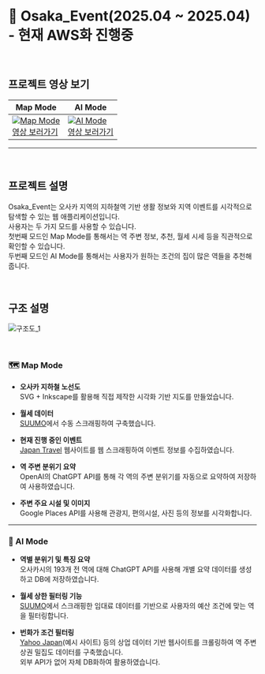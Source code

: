# 🗾 Osaka_Event(2025.04 ~ 2025.04) - 현재 AWS화 진행중

<br/>

## 프로젝트 영상 보기

| Map Mode | AI Mode |
|----------|---------|
| [![Map Mode](https://github.com/user-attachments/assets/bfa4250e-5e7d-41ca-96c2-6590ca7d8920)](https://www.youtube.com/watch?v=G9FsQ2JF76w)<br>[영상 보러가기](https://www.youtube.com/watch?v=G9FsQ2JF76w) | [![AI Mode](https://github.com/user-attachments/assets/e0174ba9-b1f4-4ed0-bd89-42d353452cb7)](https://youtu.be/-IkcyRilcVI)<br>[영상 보러가기](https://youtu.be/-IkcyRilcVI) |


---
<br/>

## 프로젝트 설명
Osaka_Event는 오사카 지역의 지하철역 기반 생활 정보와 지역 이벤트를 시각적으로 탐색할 수 있는 웹 애플리케이션입니다.  
사용자는 두 가지 모드를 사용할 수 있습니다.  
첫번째 모드인 Map Mode를 통해서는 역 주변 정보, 추천, 월세 시세 등을 직관적으로 확인할 수 있습니다.  
두번째 모드인 AI Mode를 통해서는 사용자가 원하는 조건의 집이 많은 역들을 추천해줍니다.  

<br/>

## 구조 설명

![구조도_1](https://github.com/user-attachments/assets/86482f44-62e7-4951-bd75-9092cde13385)

<br/>

### 🗺️ Map Mode

- **오사카 지하철 노선도**  
  SVG + Inkscape를 활용해 직접 제작한 시각화 기반 지도를 만들었습니다.

- **월세 데이터**  
  [SUUMO](https://suumo.jp/)에서 수동 스크래핑하여 구축했습니다.

- **현재 진행 중인 이벤트**  
  [Japan Travel](https://www.japan.travel/) 웹사이트를 웹 스크래핑하여 이벤트 정보를 수집하였습니다.

- **역 주변 분위기 요약**  
  OpenAI의 ChatGPT API를 통해 각 역의 주변 분위기를 자동으로 요약하여 저장하여 사용하였습니다.

- **주변 주요 시설 및 이미지**  
  Google Places API를 사용해 관광지, 편의시설, 사진 등의 정보를 시각화합니다.

---

### 🤖 AI Mode

- **역별 분위기 및 특징 요약**  
  오사카시의 193개 전 역에 대해 ChatGPT API를 사용해 개별 요약 데이터를 생성하고 DB에 저장하였습니다.

- **월세 상한 필터링 기능**  
  [SUUMO](https://suumo.jp/)에서 스크래핑한 임대료 데이터를 기반으로 사용자의 예산 조건에 맞는 역을 필터링합니다.

- **번화가 조건 필터링**  
  [Yahoo Japan](https://transit.yahoo.co.jp/search/result?from=難波&to=梅田)(예시 사이트) 등의 상업 데이터 기반 웹사이트를 크롤링하여 역 주변 상권 밀집도 데이터를 구축했습니다.  
  외부 API가 없어 자체 DB화하여 활용하였습니다.




